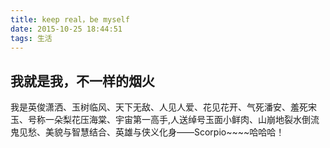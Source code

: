 ```yaml
---
title: keep real，be myself
date: 2015-10-25 18:44:51
tags: 生活
---
```

## 我就是我，不一样的烟火
我是英俊潇洒、玉树临风、天下无敌、人见人爱、花见花开、气死潘安、羞死宋玉、号称一朵梨花压海棠、宇宙第一高手,人送绰号玉面小鲜肉、山崩地裂水倒流鬼见愁、美貌与智慧结合、英雄与侠义化身——Scorpio~~~~哈哈哈！
